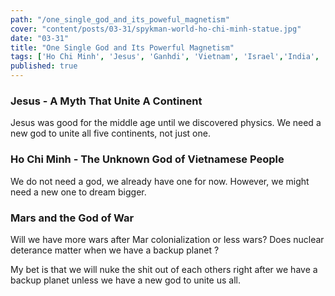 ```yaml
---
path: "/one_single_god_and_its_poweful_magnetism"
cover: "content/posts/03-31/spykman-world-ho-chi-minh-statue.jpg"
date: "03-31"
title: "One Single God and Its Powerful Magnetism"
tags: ['Ho Chi Minh', 'Jesus', 'Ganhdi', 'Vietnam', 'Israel','India', 'Spykman World','Nicholas Spykman'] 
published: true
---
```


### Jesus - A Myth That Unite A Continent
Jesus was good for the middle age until we discovered physics. We need a new god to unite all five continents, not just one.

### Ho Chi Minh - The Unknown God of Vietnamese People
We do not need a god, we already have one for now. However, we might need a new one to dream bigger. 


### Mars and the God of War
Will we have more wars after Mar colonialization or less wars? Does nuclear deterance matter when we have a backup planet ?

My bet is that we will nuke the shit out of each others right after we have a backup planet unless we have a new god to unite us all. 
